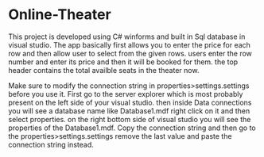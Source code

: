 # Online-Theater
This project is developed using C# winforms and built in Sql database in visual studio. 
The app basically first allows you to enter the price for each row and then allow user to select from the given rows. 
users enter the row number and enter its price and then it will be booked for them. 
the top header contains the total availble seats in the theater now.

Make sure to modify the connection string in properties>settings.settings before you use it. 
First go to the server explorer which is most probably present on the left side of your visual studio. then inside Data connections
you will see a database name like Database1.mdf 
right click on it and then select properties.
on the right bottom side of visual studio you will see the properties of the Database1.mdf. Copy the connection string and then go to the properties>settings.settings
remove the last value and paste the connection string instead.
